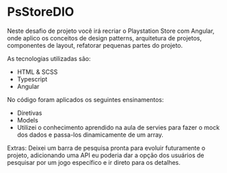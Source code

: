# PsStoreDIO

Neste desafio de projeto você irá recriar o Playstation Store com Angular, onde aplico os conceitos de design patterns, arquitetura de projetos, componentes de layout, refatorar pequenas partes do projeto.

As tecnologias utilizadas são:
- HTML & SCSS
- Typescript
- Angular

No código foram aplicados os seguintes ensinamentos:

- Diretivas
- Models
- Utilizei o conhecimento aprendido na aula de servies para fazer o mock dos dados e passa-los dinamicamente de um array.


Extras: Deixei um barra de pesquisa pronta para evoluir futuramente o projeto, adicionando 
uma API eu poderia dar a opção dos usuários de pesquisar por um jogo específico e ir direto para os detalhes.


